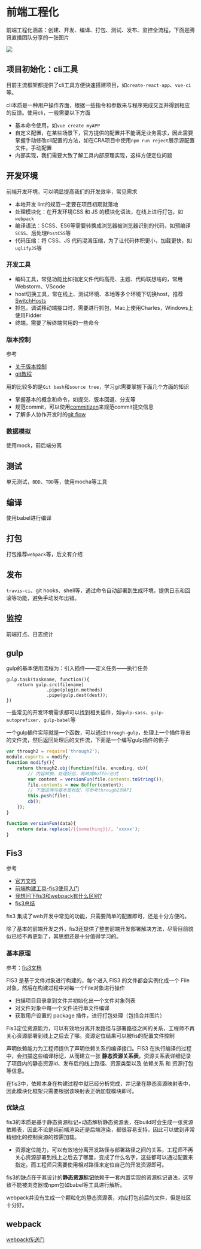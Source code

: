 前端工程化
===

前端工程化涵盖：创建、开发、编译、打包、测试、发布、监控全流程，下面是腾讯直播团队分享的一张图片

![](http://ww3.sinaimg.cn/large/006tNc79gy1g5pqpz1klxj30yg0ix403.jpg)


## 项目初始化：cli工具
目前主流框架都提供了cli工具方便快速搭建项目，如`create-react-app`、`vue-ci`等。

cli本质是一种用户操作界面，根据一些指令和参数来与程序完成交互并得到相应的反馈。使用cli，一般需要以下方面
* 基本命令使用，如`vue create myAPP`
* 自定义配置，在某些场景下，官方提供的配置并不能满足业务需求，因此需要掌握手动修改cli配置的方法，如在CRA项目中使用`npm run reject`展示源配置文件，手动配置
* 内部实现，我们需要大致了解工具内部原理实现，这样方便定位问题

## 开发环境
前端开发环境，可以明显提高我们的开发效率，常见需求
* 本地开发 lint的规范一定要在项目初期就落地
* 处理模块化：在开发环境CSS 和 JS 的模块化语法，在线上进行打包，如`webpack`
* 编译语法：SCSS、ES6等需要转换成浏览器被浏览器识别的代码，如预编译`SCSS`、后处理`PostCSS`等
* 代码压缩：将 CSS、JS 代码混淆压缩，为了让代码体积更小，加载更快，如`uglifyJS`等

### 开发工具
* 编码工具，常见功能比如指定文件代码高亮、主题、代码联想啥的，常用Webstorm、VScode
* host切换工具，常在线上、测试环境、本地等多个环境下切换host，推荐[SwitchHosts](https://github.com/oldj/SwitchHosts)
* 抓包，调试移动端接口时，需要进行抓包，Mac上使用Charles，Windows上使用Fidder
* 终端，需要了解终端常用的一些命令

### 版本控制
参考
* [关于版本控制](https://git-scm.com/book/zh/v2/%E8%B5%B7%E6%AD%A5-%E5%85%B3%E4%BA%8E%E7%89%88%E6%9C%AC%E6%8E%A7%E5%88%B6)
* [git教程](https://www.liaoxuefeng.com/wiki/896043488029600)


用的比较多的是`Git bash`和`source tree`，学习git需要掌握下面几个方面的知识
* 掌握基本的概念和命令，如提交、版本回退、分支等
* 规范commit，可以使用[commitizen](https://www.npmjs.com/package/commitizen)来规范commit提交信息
* 了解多人协作开发时的[git flow](https://www.git-tower.com/learn/git/ebook/cn/command-line/advanced-topics/git-flow)

### 数据模拟
使用mock，前后端分离

## 测试
单元测试，`BDD`、`TDD`等，使用mocha等工具

## 编译
使用babel进行编译


## 打包
打包推荐`webpack`等，后文有介绍

## 发布
`travis-ci`、git hooks、shell等，通过命令自动部署到生成环境，提供日志和回滚等功能，避免手动发布出错。


## 监控
前端打点、日志统计


## gulp
gulp的基本使用流程为：引入插件——定义任务——执行任务
```
gulp.task(taskname, function(){
  	return gulp.src(filename)
  			   .pipe(plugin.methods)
  			   .pipe(gulp.dest(dest));
})
```

一些常见的开发环境需求都可以找到相关插件，如`gulp-sass`、`gulp-autoprefixer`、`gulp-babel`等

一个gulp插件实际就是一个函数，可以通过`through-gulp`，处理上一个插件导出的文件流，然后返回处理后的文件流，下面是一个编写gulp插件的例子

```js
var through2 = require('through2');
module.exports = modify;
function modify(){
    return through2.obj(function(file, encoding, cb){
        // 内容转换，处理好后，再转成Buffer形式
        var content = versionFun(file.contents.toString());
        file.contents = new Buffer(content);
        // 下面这两句基本是标配，可参考through2的API
        this.push(file);
        cb();
    });
}

function versionFun(data){
    return data.replace(/{{something}}/, 'xxxxx');
}
```

## Fis3
参考
* [官方文档](http://fis.baidu.com/fis3/docs/beginning/debug.html#%E6%B5%8F%E8%A7%88%E5%99%A8%E8%87%AA%E5%8A%A8%E5%88%B7%E6%96%B0)
* [前端构建工具-fis3使用入门](https://blog.csdn.net/renfufei/article/details/74926339)
* [我想问下fis3和webpack有什么区别?](https://www.zhihu.com/question/50829160)
* [fis3总结](https://tangciwei.github.io/2018/09/19/fis3%E6%80%BB%E7%BB%93/)

fis3 集成了web开发中常见的功能，只需要简单的配置即可，还是十分方便的。

除了基本的前端开发之外，fis3还提供了整套前端开发部署解决方法，尽管目前貌似已经不再更新了，其思想还是十分值得学习的。

### 基本原理
参考：[fis3文档](https://fis.baidu.com/fis3/docs/build.html#%E6%9E%84%E5%BB%BA%E6%B5%81%E7%A8%8B)

FIS3 是基于文件对象进行构建的，每个进入 FIS3 的文件都会实例化成一个 File 对象，然后在构建过程中对每一个File对象进行操作
* 扫描项目目录拿到文件并初始化出一个文件对象列表
* 对文件对象中每一个文件进行单文件编译
* 获取用户设置的 package 插件，进行打包处理（包括合并图片）


Fis3定位资源能力，可以有效地分离开发路径与部署路径之间的关系，工程师不再关心资源部署到线上之后去了哪。资源定位结果可以被fis的配置文件控制

声明依赖能力为工程师提供了声明依赖关系的编译接口。FIS3 在执行编译的过程中，会扫描这些编译标记，从而建立一张 **静态资源关系表**，资源关系表详细记录了项目内的静态资源id、发布后的线上路径、资源类型以及 依赖关系 和 资源打包 等信息。

在fis3中，依赖本身在构建过程中就已经分析完成，并记录在静态资源映射表中，因此模块化框架只需要根据该映射表正确加载模块即可。

### 优缺点
fis3的本质是基于静态资源标记+动态解析静态资源表，在build时会生成一张资源依赖表，因此不论是纯前端渲染还是后端渲染，都很容易支持，因此可以做到非常精细化的控制资源的按需加载。
* 资源定位能力，可以有效地分离开发路径与部署路径之间的关系，工程师不再关心资源部署到线上之后去了哪里，变成了什么名字，这些都可以通过配置来指定。而工程师只需要使用相对路径来定位自己的开发资源即可。


fis3的缺点在于其设计的**静态资源标记**依赖于一套内置实现的资源标记语法，这导致不能被浏览器或npm包如babel等工具进行解析。

webpack并没有生成一个颗粒化的静态资源表，对应打包前后的文件，但是社区十分好。

## webpack
[webpack传送门](./webpack.md)
